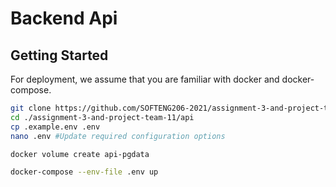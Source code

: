 # Backend Api

## Getting Started

For deployment, we assume that you are familiar with docker and docker-compose.
```sh
git clone https://github.com/SOFTENG206-2021/assignment-3-and-project-team-11
cd ./assignment-3-and-project-team-11/api
cp .example.env .env
nano .env #Update required configuration options

docker volume create api-pgdata

docker-compose --env-file .env up
```